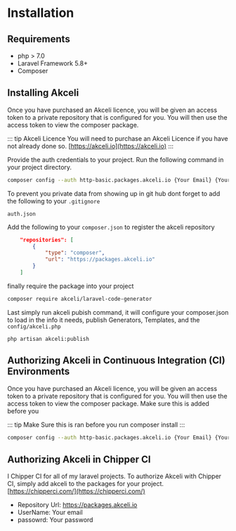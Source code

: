 # Installation

## Requirements

* php > 7.0
* Laravel Framework 5.8+
* Composer

## Installing Akceli

Once you have purchased an Akceli licence, you will be given an access token to a private repository that is configured for you.
You will then use the access token to view the composer package.

::: tip Akceli Licence
You will need to purchase an Akceli Licence if you have not already done so.
[https://akceli.io](https://akceli.io)
:::

Provide the auth credentials to your project. Run the following command in your project directory.

```sh
composer config --auth http-basic.packages.akceli.io {Your Email} {Your Password}
```

To prevent you private data from showing up in git hub dont forget to add the following to your `.gitignore`
```.gitignore
auth.json
```


Add the following to your `composer.json` to register the akceli repository
``` json  composer.json
    "repositories": [
        {
            "type": "composer",
            "url": "https://packages.akceli.io"
        }
    ]
```

finally require the package into your project

``` sh
composer require akceli/laravel-code-generator
```

Last simply run akceli pubish command, it will configure your composer.json to load in the info it needs, publish Generators, Templates, and the `config/akceli.php`
```gitignore
php artisan akceli:publish
```

## Authorizing Akceli in Continuous Integration (CI) Environments

Once you have purchased an Akceli licence, you will be given an access token to a private repository that is configured for you.
You will then use the access token to view the composer package. Make sure this is added before you 

::: tip
Make Sure this is ran before you run composer install
:::

``` sh
composer config --auth http-basic.packages.akceli.io {Your Email} {Your Password}
```

## Authorizing Akceli in Chipper CI

I Chipper CI for all of my laravel projects.  To authorize Akceli with Chipper CI, simply add akceli to the packages for your project.
[https://chipperci.com/](https://chipperci.com/)

* Repository Url: https://packages.akceli.io
* UserName: Your email
* passowrd: Your password


